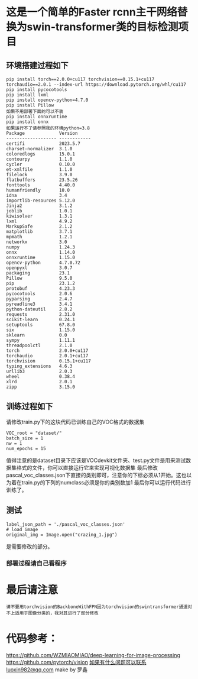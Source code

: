 # 这是一个简单的Faster rcnn主干网络替换为swin-transformer类的目标检测项目
##  环境搭建过程如下
    pip install torch==2.0.0+cu117 torchvision==0.15.1+cu117 torchaudio==2.0.1 --index-url https://download.pytorch.org/whl/cu117
    pip install pycocotools 
    pip install lxml
    pip install opencv-python=4.7.0
    pip install Pillow  
    如果不用部署下面的可以不装
    pip install onnxruntime 
    pip install onnx
    如果运行不了请参照我的环境python=3.8
    Package             Version
    ------------------- ------------
    certifi             2023.5.7    
    charset-normalizer  3.1.0       
    coloredlogs         15.0.1      
    contourpy           1.1.0
    cycler              0.10.0
    et-xmlfile          1.1.0
    filelock            3.9.0
    flatbuffers         23.5.26
    fonttools           4.40.0
    humanfriendly       10.0
    idna                3.4
    importlib-resources 5.12.0
    Jinja2              3.1.2
    joblib              1.0.1
    kiwisolver          1.3.1
    lxml                4.9.2
    MarkupSafe          2.1.2
    matplotlib          3.7.1
    mpmath              1.2.1
    networkx            3.0
    numpy               1.24.3
    onnx                1.14.0
    onnxruntime         1.15.0
    opencv-python       4.7.0.72
    openpyxl            3.0.7
    packaging           23.1
    Pillow              9.5.0
    pip                 23.1.2
    protobuf            4.23.3
    pycocotools         2.0.6
    pyparsing           2.4.7
    pyreadline3         3.4.1
    python-dateutil     2.8.2
    requests            2.31.0
    scikit-learn        0.24.1
    setuptools          67.8.0
    six                 1.15.0
    sklearn             0.0
    sympy               1.11.1
    threadpoolctl       2.1.0
    torch               2.0.0+cu117
    torchaudio          2.0.1+cu117
    torchvision         0.15.1+cu117
    typing_extensions   4.6.3
    urllib3             2.0.3
    wheel               0.38.4
    xlrd                2.0.1
    zipp                3.15.0

## 训练过程如下
请修改train.py下的这块代码已训练自己的VOC格式的数据集

    VOC_root = "dataset/"
    batch_size = 1
    nw = 1
    num_epochs = 15
值得注意的是dataset目录下应该是VOCdevkit文件夹、test.py文件是用来测试数据集格式的文件，你可以直接运行它来实现可视化数据集
最后修改pascal_voc_classes.json下直接的类别即可，注意你的下标必须从1开始。这也以为着在train.py的下列的numclass必须是你的类别数加1
最后你可以运行代码进行训练了。

## 测试
    label_json_path = './pascal_voc_classes.json'
    # load image
    original_img = Image.open("crazing_1.jpg")

是需要修改的部分。
### 部署过程请自己看程序
# 最后请注意
    请不要用torchvision的BackboneWithFPN因为torchvision的swintransformer通道对不上适用于图像分类的，我对其进行了部分修改
# 代码参考：
https://github.com/WZMIAOMIAO/deep-learning-for-image-processing  
https://github.com/pytorch/vision
如果有什么问题可以联系luoxin982@qq.com
make by 罗鑫
